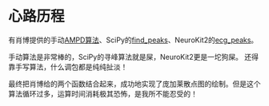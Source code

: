 # 心路历程

有肖博提供的手动[AMPD算法](https://zhuanlan.zhihu.com/p/549588865)、SciPy的[find_peaks](https://docs.scipy.org/doc/scipy/reference/generated/scipy.signal.find_peaks.html)、NeuroKit2的[ecg_peaks](https://neuropsychology.github.io/NeuroKit/functions/ecg.html)。

手动算法是非常棒的，SciPy的寻峰算法就是屎，NeuroKit2更是一坨狗屎。
还得靠手写算法，什么调包都是纯纯扯淡！

最终把肖博给的两个函数结合起来，成功地实现了庞加莱散点图的绘制。但是这个算法循环过多，运算时间消耗极其恐怖，是我所不能忍受的！
